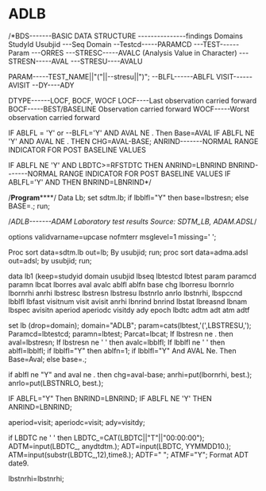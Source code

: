 # ADLB
/*BDS-------BASIC DATA STRUCTURE
---------------findings Domains
StudyId
Usubjid
---Seq
Domain
--Testcd-----PARAMCD
---TEST------Param
---ORRES
---STRESC-----AVALC (Analysis Value in Character)
---STRESN-----AVAL
---STRESU----AVALU

PARAM-----TEST_NAME||"("||--stresu||")";
--BLFL------ABLFL
VISIT------AVISIT
--DY----ADY

DTYPE------LOCF, BOCF, WOCF
LOCF----Last observation carried forward
BOCF-----BEST/BASELINE Observation carried forward
WOCF-----Worst observation carried forward


IF ABLFL = 'Y' or --BLFL='Y' AND AVAL NE . Then Base=AVAL
IF ABLFL NE 'Y' AND AVAL NE . THEN CHG=AVAL-BASE;
ANRIND-------NORMAL RANGE INDICATOR FOR POST BASELINE VALUES

IF ABLFL NE 'Y' AND LBDTC>=RFSTDTC THEN  ANRIND=LBNRIND
BNRIND-------NORMAL RANGE INDICATOR FOR POST BASELINE VALUES
IF ABLFL='Y' AND THEN BNRIND=LBNRIND*/

/************Program****************/
Data Lb;
set sdtm.lb;
if lbblfl="Y" then base=lbstresn;
else BASE=.;
run;

/*ADLB-------ADAM Laboratory test results
Source: SDTM_LB, ADAM.ADSL*/

options validvarname=upcase nofmterr msglevel=1 missing=' ';

Proc sort data=sdtm.lb out=lb; By usubjid; run;
proc sort data=adma.adsl out=adsl; by usubjid; run;

data lb1 (keep=studyid domain usubjid lbseq lbtestcd lbtest param paramcd paramn lbcat lborres     aval avalc ablfl ablfn base chg lborresu lbornrlo lbornrhi anrhi lbstresc lbstresn lbstresu lbstnrlo anrlo lbstnrhi, lbspccnd lbblfl lbfast visitnum visit avisit anrhi lbnrind bnrind lbstat lbreasnd lbnam lbspec avisitn aperiod aperiodc visitdy ady epoch lbdtc adtm adt atm adtf 

set lb (drop=domain);
domain="ADLB";
param=cats(lbtest,'(',LBSTRESU,');
Paramcd=lbtestcd;
paramn=lbtest;
Parcat=lbcat;
If lbstresn ne . then 
aval=lbstresn;
If lbstresn ne ' ' then 
avalc=lbblfl;
If lbblfl ne ' ' then 
ablfl=lbblfl;
if lbblfl="Y" then ablfn=1;
if lbblfl="Y" And AVAL Ne. Then Base=Aval;
else base=.;

if ablfl ne "Y" and aval ne .  then chg=aval-base;
anrhi=put(lbornrhi, best.);
anrlo=put(LBSTNRLO, best.);

IF ABLFL="Y" Then BNRIND=LBNRIND;
IF ABLFL NE 'Y' THEN ANRIND=LBNRIND;

aperiod=visit;
aperiodc=visit;
ady=visitdy;

if LBDTC ne ' ' then LBDTC_=CAT(LBDTC||"T"||"00:00:00");
ADTM=input(LBDTC_, anydtdtm.);
ADT=input(LBDTC, YYMMDD10.);
ATM=input(substr(LBDTC_,12),time8.);
ADTF=" ";
ATMF="Y";
Format ADT date9.

lbstnrhi=lbstnrhi;





